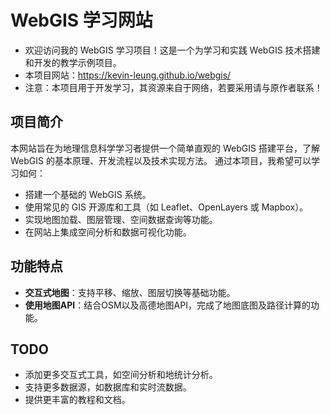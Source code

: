 # WebGIS 学习网站

- 欢迎访问我的 WebGIS 学习项目！这是一个为学习和实践 WebGIS 技术搭建和开发的教学示例项目。
- 本项目网站：https://kevin-leung.github.io/webgis/
- 注意：本项目用于开发学习，其资源来自于网络，若要采用请与原作者联系！

## 项目简介

本网站旨在为地理信息科学学习者提供一个简单直观的 WebGIS 搭建平台，了解 WebGIS 的基本原理、开发流程以及技术实现方法。
通过本项目，我希望可以学习如何：

- 搭建一个基础的 WebGIS 系统。
- 使用常见的 GIS 开源库和工具（如 Leaflet、OpenLayers 或 Mapbox）。
- 实现地图加载、图层管理、空间数据查询等功能。
- 在网站上集成空间分析和数据可视化功能。

## 功能特点

- **交互式地图**：支持平移、缩放、图层切换等基础功能。
- **使用地图API**：结合OSM以及高德地图API，完成了地图底图及路径计算的功能。

## TODO

- 添加更多交互式工具，如空间分析和地统计分析。
- 支持更多数据源，如数据库和实时流数据。
- 提供更丰富的教程和文档。
